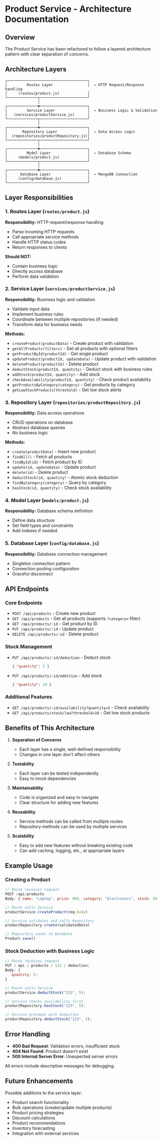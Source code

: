 # Product Service - Architecture Documentation

## Overview

The Product Service has been refactored to follow a layered architecture pattern with clear separation of concerns.

## Architecture Layers

```
┌─────────────────────────────────────┐
│         Routes Layer                │  ← HTTP Request/Response handling
│     (routes/product.js)             │
└──────────────┬──────────────────────┘
               │
┌──────────────▼──────────────────────┐
│         Service Layer               │  ← Business Logic & Validation
│   (services/productService.js)      │
└──────────────┬──────────────────────┘
               │
┌──────────────▼──────────────────────┐
│       Repository Layer              │  ← Data Access Logic
│  (repositories/productRepository.js)│
└──────────────┬──────────────────────┘
               │
┌──────────────▼──────────────────────┐
│         Model Layer                 │  ← Database Schema
│     (models/product.js)             │
└──────────────┬──────────────────────┘
               │
┌──────────────▼──────────────────────┐
│      Database Layer                 │  ← MongoDB Connection
│     (config/database.js)            │
└─────────────────────────────────────┘
```

## Layer Responsibilities

### 1. Routes Layer (`routes/product.js`)

**Responsibility:** HTTP request/response handling

- Parse incoming HTTP requests
- Call appropriate service methods
- Handle HTTP status codes
- Return responses to clients

**Should NOT:**

- Contain business logic
- Directly access database
- Perform data validation

### 2. Service Layer (`services/productService.js`)

**Responsibility:** Business logic and validation

- Validate input data
- Implement business rules
- Coordinate between multiple repositories (if needed)
- Transform data for business needs

**Methods:**

- `createProduct(productData)` - Create product with validation
- `getAllProducts(filters)` - Get all products with optional filters
- `getProductById(productId)` - Get single product
- `updateProduct(productId, updateData)` - Update product with validation
- `deleteProduct(productId)` - Delete product
- `deductStock(productId, quantity)` - Deduct stock with business rules
- `addStock(productId, quantity)` - Add stock
- `checkAvailability(productId, quantity)` - Check product availability
- `getProductsByCategory(category)` - Get products by category
- `getLowStockProducts(threshold)` - Get low stock alerts

### 3. Repository Layer (`repositories/productRepository.js`)

**Responsibility:** Data access operations

- CRUD operations on database
- Abstract database queries
- No business logic

**Methods:**

- `create(productData)` - Insert new product
- `findAll()` - Fetch all products
- `findById(id)` - Fetch product by ID
- `update(id, updateData)` - Update product
- `delete(id)` - Delete product
- `deductStock(id, quantity)` - Atomic stock deduction
- `findByCategory(category)` - Query by category
- `hasStock(id, quantity)` - Check stock availability

### 4. Model Layer (`models/product.js`)

**Responsibility:** Database schema definition

- Define data structure
- Set field types and constraints
- Add indexes if needed

### 5. Database Layer (`config/database.js`)

**Responsibility:** Database connection management

- Singleton connection pattern
- Connection pooling configuration
- Graceful disconnect

## API Endpoints

### Core Endpoints

- `POST /api/products` - Create new product
- `GET /api/products` - Get all products (supports `?category=` filter)
- `GET /api/products/:id` - Get product by ID
- `PUT /api/products/:id` - Update product
- `DELETE /api/products/:id` - Delete product

### Stock Management

- `PUT /api/products/:id/deduction` - Deduct stock
   ```json
   { "quantity": 5 }
   ```
- `PUT /api/products/:id/addition` - Add stock
   ```json
   { "quantity": 10 }
   ```

### Additional Features

- `GET /api/products/:id/availability?quantity=5` - Check availability
- `GET /api/products/stock/low?threshold=10` - Get low stock products

## Benefits of This Architecture

1. **Separation of Concerns**
   - Each layer has a single, well-defined responsibility
   - Changes in one layer don't affect others

2. **Testability**
   - Each layer can be tested independently
   - Easy to mock dependencies

3. **Maintainability**
   - Code is organized and easy to navigate
   - Clear structure for adding new features

4. **Reusability**
   - Service methods can be called from multiple routes
   - Repository methods can be used by multiple services

5. **Scalability**
   - Easy to add new features without breaking existing code
   - Can add caching, logging, etc., at appropriate layers

## Example Usage

### Creating a Product

```javascript
// Route receives request
POST /api/products
Body: { name: "Laptop", price: 999, category: "Electronics", stock: 50 }

// Route calls Service
productService.createProduct(req.body)

// Service validates and calls Repository
productRepository.create(validatedData)

// Repository saves to Database
Product.save()
```

### Stock Deduction with Business Logic

```javascript
// Route receives request
PUT / api / products / 123 / deduction;
Body: {
   quantity: 5;
}

// Route calls Service
productService.deductStock("123", 5);

// Service checks availability first
productRepository.hasStock("123", 5);

// Service proceeds with deduction
productRepository.deductStock("123", 5);
```

## Error Handling

- **400 Bad Request**: Validation errors, insufficient stock
- **404 Not Found**: Product doesn't exist
- **500 Internal Server Error**: Unexpected server errors

All errors include descriptive messages for debugging.

## Future Enhancements

Possible additions to the service layer:

- Product search functionality
- Bulk operations (create/update multiple products)
- Product pricing strategies
- Discount calculations
- Product recommendations
- Inventory forecasting
- Integration with external services
